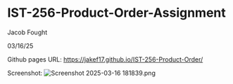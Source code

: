 # IST-256-Product-Order-Assignment

Jacob Fought 

03/16/25

Github pages URL: https://jakef17.github.io/IST-256-Product-Order/

Screenshot: ![Screenshot 2025-03-16 181839.png](../../Pictures/Screenshots/Screenshot%202025-03-16%20181839.png)
